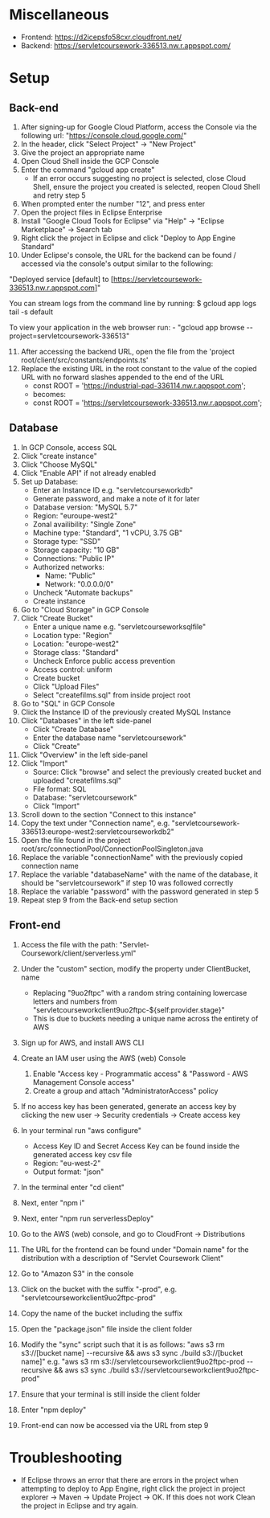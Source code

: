 # Miscellaneous

- Frontend: https://d2icepsfo58cxr.cloudfront.net/
- Backend: https://servletcoursework-336513.nw.r.appspot.com/

# Setup

## Back-end

1. After signing-up for Google Cloud Platform, access the Console via the following url: "https://console.cloud.google.com/"
2. In the header, click "Select Project" -> "New Project"
3. Give the project an appropriate name
4. Open Cloud Shell inside the GCP Console
5. Enter the command "gcloud app create"
   - If an error occurs suggesting no project is selected, close Cloud Shell, ensure the project you created is selected, reopen Cloud Shell and retry step 5
6. When prompted enter the number "12", and press enter
7. Open the project files in Eclipse Enterprise
8. Install "Google Cloud Tools for Eclipse" via "Help" -> "Eclipse Marketplace" -> Search tab
9. Right click the project in Eclipse and click "Deploy to App Engine Standard"
10. Under Eclipse's console, the URL for the backend can be found / accessed via the console's output similar to the following:

"Deployed service [default] to [https://servletcoursework-336513.nw.r.appspot.com]"

You can stream logs from the command line by running:
$ gcloud app logs tail -s default

To view your application in the web browser run: - "gcloud app browse --project=servletcoursework-336513"

11. After accessing the backend URL, open the file from the 'project root/client/src/constants/endpoints.ts'
12. Replace the existing URL in the root constant to the value of the copied URL with no forward slashes appended to the end of the URL
    - const ROOT = 'https://industrial-pad-336114.nw.r.appspot.com';
    - becomes:
    - const ROOT = 'https://servletcoursework-336513.nw.r.appspot.com';

## Database

1. In GCP Console, access SQL
2. Click "create instance"
3. Click "Choose MySQL"
4. Click "Enable API" if not already enabled
5. Set up Database:
   - Enter an Instance ID e.g. "servletcourseworkdb"
   - Generate password, and make a note of it for later
   - Database version: "MySQL 5.7"
   - Region: "euroupe-west2"
   - Zonal availibility: "Single Zone"
   - Machine type: "Standard", "1 vCPU, 3.75 GB"
   - Storage type: "SSD"
   - Storage capacity: "10 GB"
   - Connections: "Public IP"
   - Authorized networks:
     - Name: "Public"
     - Network: "0.0.0.0/0"
   - Uncheck "Automate backups"
   - Create instance
6. Go to "Cloud Storage" in GCP Console
7. Click "Create Bucket"
   - Enter a unique name e.g. "servletcourseworksqlfile"
   - Location type: "Region"
   - Location: "europe-west2"
   - Storage class: "Standard"
   - Uncheck Enforce public access prevention
   - Access control: uniform
   - Create bucket
   - Click "Upload Files"
   - Select "createfilms.sql" from inside project root
8. Go to "SQL" in GCP Console
9. Click the Instance ID of the previously created MySQL Instance
10. Click "Databases" in the left side-panel
    - Click "Create Database"
    - Enter the database name "servletcoursework"
    - Click "Create"
11. Click "Overview" in the left side-panel
12. Click "Import"
    - Source: Click "browse" and select the previously created bucket and uploaded "createfilms.sql"
    - File format: SQL
    - Database: "servletcoursework"
    - Click "Import"
13. Scroll down to the section "Connect to this instance"
14. Copy the text under "Connection name", e.g. "servletcoursework-336513:europe-west2:servletcourseworkdb2"
15. Open the file found in the project root/src/connectionPool/ConnectionPoolSingleton.java
16. Replace the variable "connectionName" with the previously copied connection name
17. Replace the variable "databaseName" with the name of the database, it should be "servletcoursework" if step 10 was followed correctly
18. Replace the variable "password" with the password generated in step 5
19. Repeat step 9 from the Back-end setup section

## Front-end

1. Access the file with the path: "Servlet-Coursework/client/serverless.yml"
2. Under the "custom" section, modify the property under ClientBucket, name

   - Replacing "9uo2ftpc" with a random string containing lowercase letters and numbers from "servletcourseworkclient9uo2ftpc-${self:provider.stage}"
   - This is due to buckets needing a unique name across the entirety of AWS

3. Sign up for AWS, and install AWS CLI
4. Create an IAM user using the AWS (web) Console
   1. Enable "Access key - Programmatic access" & "Password - AWS Management Console access"
   2. Create a group and attach "AdministratorAccess" policy
5. If no access key has been generated, generate an access key by clicking the new user -> Security credentials -> Create access key
6. In your terminal run "aws configure"
   - Access Key ID and Secret Access Key can be found inside the generated access key csv file
   - Region: "eu-west-2"
   - Output format: "json"
7. In the terminal enter "cd client"
8. Next, enter "npm i"
9. Next, enter "npm run serverlessDeploy"
10. Go to the AWS (web) console, and go to CloudFront -> Distributions
11. The URL for the frontend can be found under "Domain name" for the distribution with a description of "Servlet Coursework Client"
12. Go to "Amazon S3" in the console
13. Click on the bucket with the suffix "-prod", e.g. "servletcourseworkclient9uo2ftpc-prod"
14. Copy the name of the bucket including the suffix
15. Open the "package.json" file inside the client folder
16. Modify the "sync" script such that it is as follows: "aws s3 rm s3://[bucket name] --recursive && aws s3 sync ./build s3://[bucket name]" e.g. "aws s3 rm s3://servletcourseworkclient9uo2ftpc-prod --recursive && aws s3 sync ./build s3://servletcourseworkclient9uo2ftpc-prod"
17. Ensure that your terminal is still inside the client folder
18. Enter "npm deploy"
19. Front-end can now be accessed via the URL from step 9

# Troubleshooting

- If Eclipse throws an error that there are errors in the project when attempting to deploy to App Engine, right click the project in project explorer -> Maven -> Update Project -> OK. If this does not work Clean the project in Eclipse and try again.